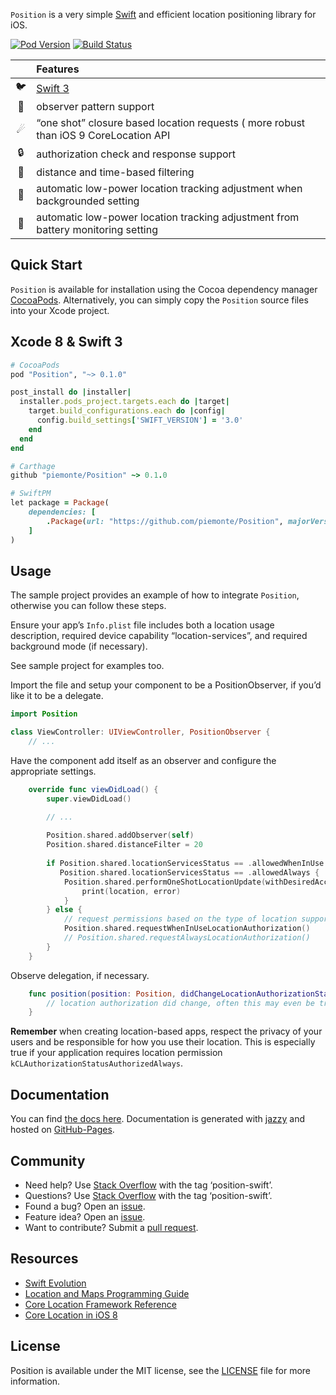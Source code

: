 `Position` is a very simple [Swift](https://developer.apple.com/swift/) and efficient location positioning library for iOS.

[![Pod Version](https://img.shields.io/cocoapods/v/Position.svg?style=flat)](http://cocoadocs.org/docsets/Position/) [![Build Status](https://travis-ci.org/piemonte/Position.svg?branch=master)](https://travis-ci.org/piemonte/Position)

|  | Features |
|:---------:|:---------------------------------------------------------------|
| &#128038; | [Swift 3](https://developer.apple.com/swift/) |
| &#128301; | observer pattern support |
| &#9732; | “one shot” closure based location requests ( more robust than iOS 9 CoreLocation API |
| &#128274; | authorization check and response support |
| &#127756; | distance and time-based filtering |
| &#127745; | automatic low-power location tracking adjustment when backgrounded setting |
| &#128267; | automatic low-power location tracking adjustment from battery monitoring setting |

## Quick Start

`Position` is available for installation using the Cocoa dependency manager [CocoaPods](http://cocoapods.org/). Alternatively, you can simply copy the `Position` source files into your Xcode project.

## Xcode 8 & Swift 3

```ruby
# CocoaPods
pod "Position", "~> 0.1.0"

post_install do |installer|
  installer.pods_project.targets.each do |target|
    target.build_configurations.each do |config|
      config.build_settings['SWIFT_VERSION'] = '3.0'
    end
  end
end

# Carthage
github "piemonte/Position" ~> 0.1.0

# SwiftPM
let package = Package(
    dependencies: [
        .Package(url: "https://github.com/piemonte/Position", majorVersion: 0)
    ]
)
```

## Usage

The sample project provides an example of how to integrate `Position`, otherwise you can follow these steps.

Ensure your app’s `Info.plist` file includes both a location usage description, required device capability “location-services”, and  required background mode (if necessary).

See sample project for examples too.

Import the file and setup your component to be a PositionObserver, if you’d like it to be a delegate.

```swift
import Position

class ViewController: UIViewController, PositionObserver {
	// ...
```

Have the component add itself as an observer and configure the appropriate settings.

```swift
    override func viewDidLoad() {
        super.viewDidLoad()

        // ...
        
        Position.shared.addObserver(self)
        Position.shared.distanceFilter = 20
        
        if Position.shared.locationServicesStatus == .allowedWhenInUse ||
           Position.shared.locationServicesStatus == .allowedAlways {
            Position.shared.performOneShotLocationUpdate(withDesiredAccuracy: 250) { (location, error) -> () in
                print(location, error)
            }
        } else {
            // request permissions based on the type of location support required.
            Position.shared.requestWhenInUseLocationAuthorization()
            // Position.shared.requestAlwaysLocationAuthorization()
        }
    }
```

Observe delegation, if necessary.

```swift
    func position(position: Position, didChangeLocationAuthorizationStatus status: LocationAuthorizationStatus) {
        // location authorization did change, often this may even be triggered on application resume if the user updated settings
    }
```

**Remember** when creating location-based apps, respect the privacy of your users and be responsible for how you use their location. This is especially true if your application requires location permission `kCLAuthorizationStatusAuthorizedAlways`.

## Documentation

You can find [the docs here](https://piemonte.github.io/Position). Documentation is generated with [jazzy](https://github.com/realm/jazzy) and hosted on [GitHub-Pages](https://pages.github.com).

## Community

- Need help? Use [Stack Overflow](http://stackoverflow.com/questions/tagged/position-swift) with the tag ‘position-swift’.
- Questions? Use [Stack Overflow](http://stackoverflow.com/questions/tagged/position-swift) with the tag ‘position-swift’.
- Found a bug? Open an [issue](https://github.com/piemonte/position/issues).
- Feature idea? Open an [issue](https://github.com/piemonte/position/issues).
- Want to contribute? Submit a [pull request](https://github.com/piemonte/position/pulls).

## Resources

* [Swift Evolution](https://github.com/apple/swift-evolution)
* [Location and Maps Programming Guide](https://developer.apple.com/library/ios/documentation/UserExperience/Conceptual/LocationAwarenessPG/Introduction/Introduction.html)
* [Core Location Framework Reference](https://developer.apple.com/library/ios/documentation/CoreLocation/Reference/CoreLocation_Framework/index.html)
* [Core Location in iOS 8](http://nshipster.com/core-location-in-ios-8/)

## License

Position is available under the MIT license, see the [LICENSE](https://github.com/piemonte/Position/blob/master/LICENSE) file for more information.

